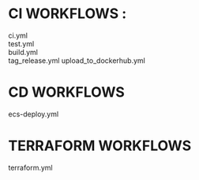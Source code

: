 # CI WORKFLOWS : 
ci.yml </br>
test.yml</br>
build.yml </br>
tag_release.yml
upload_to_dockerhub.yml </br>

# CD WORKFLOWS
ecs-deploy.yml </br>


# TERRAFORM WORKFLOWS
terraform.yml
